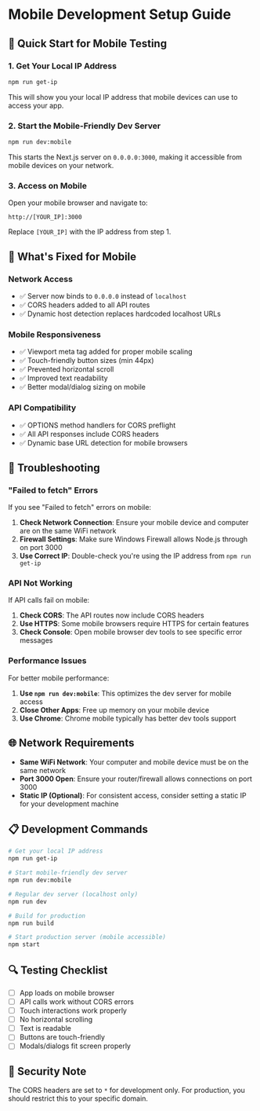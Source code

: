 # Mobile Development Setup Guide

## 🚀 Quick Start for Mobile Testing

### 1. Get Your Local IP Address
```bash
npm run get-ip
```

This will show you your local IP address that mobile devices can use to access your app.

### 2. Start the Mobile-Friendly Dev Server
```bash
npm run dev:mobile
```

This starts the Next.js server on `0.0.0.0:3000`, making it accessible from mobile devices on your network.

### 3. Access on Mobile
Open your mobile browser and navigate to:
```
http://[YOUR_IP]:3000
```

Replace `[YOUR_IP]` with the IP address from step 1.

## 📱 What's Fixed for Mobile

### Network Access
- ✅ Server now binds to `0.0.0.0` instead of `localhost`
- ✅ CORS headers added to all API routes
- ✅ Dynamic host detection replaces hardcoded localhost URLs

### Mobile Responsiveness
- ✅ Viewport meta tag added for proper mobile scaling
- ✅ Touch-friendly button sizes (min 44px)
- ✅ Prevented horizontal scroll
- ✅ Improved text readability
- ✅ Better modal/dialog sizing on mobile

### API Compatibility
- ✅ OPTIONS method handlers for CORS preflight
- ✅ All API responses include CORS headers
- ✅ Dynamic base URL detection for mobile browsers

## 🔧 Troubleshooting

### "Failed to fetch" Errors
If you see "Failed to fetch" errors on mobile:

1. **Check Network Connection**: Ensure your mobile device and computer are on the same WiFi network
2. **Firewall Settings**: Make sure Windows Firewall allows Node.js through on port 3000
3. **Use Correct IP**: Double-check you're using the IP address from `npm run get-ip`

### API Not Working
If API calls fail on mobile:

1. **Check CORS**: The API routes now include CORS headers
2. **Use HTTPS**: Some mobile browsers require HTTPS for certain features
3. **Check Console**: Open mobile browser dev tools to see specific error messages

### Performance Issues
For better mobile performance:

1. **Use `npm run dev:mobile`**: This optimizes the dev server for mobile access
2. **Close Other Apps**: Free up memory on your mobile device
3. **Use Chrome**: Chrome mobile typically has better dev tools support

## 🌐 Network Requirements

- **Same WiFi Network**: Your computer and mobile device must be on the same network
- **Port 3000 Open**: Ensure your router/firewall allows connections on port 3000
- **Static IP (Optional)**: For consistent access, consider setting a static IP for your development machine

## 📋 Development Commands

```bash
# Get your local IP address
npm run get-ip

# Start mobile-friendly dev server
npm run dev:mobile

# Regular dev server (localhost only)
npm run dev

# Build for production
npm run build

# Start production server (mobile accessible)
npm start
```

## 🔍 Testing Checklist

- [ ] App loads on mobile browser
- [ ] API calls work without CORS errors
- [ ] Touch interactions work properly
- [ ] No horizontal scrolling
- [ ] Text is readable
- [ ] Buttons are touch-friendly
- [ ] Modals/dialogs fit screen properly

## 🚨 Security Note

The CORS headers are set to `*` for development only. For production, you should restrict this to your specific domain.

